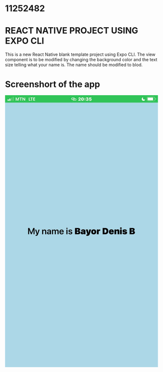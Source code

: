 # 11252482

# REACT NATIVE PROJECT USING EXPO CLI
This is a new React Native blank template project using Expo CLI.
The view component is to be modified by changing the background color and the text size telling what your name is.
The name should be modified to blod.

# Screenshort of the app
![alt text](Screenshort.png)

